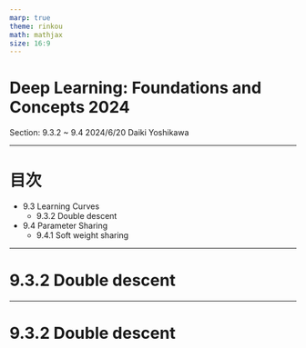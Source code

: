```yaml
---
marp: true
theme: rinkou
math: mathjax
size: 16:9
---
```

<!--
_class: title
-->
# Deep Learning: Foundations and Concepts 2024

Section: 9.3.2 ~ 9.4
2024/6/20 Daiki Yoshikawa

---
<!--
class: slides
footer: 2024/06/06<span style="margin-left:250px;">Deep Learning : Foundations and Concepts 2024</span>
paginate: true
-->
# 目次
- 9.3 Learning Curves
  - 9.3.2 Double descent
- 9.4 Parameter Sharing
  - 9.4.1 Soft weight sharing

---
<!--
_class: eyecatch
-->
# 9.3.2 Double descent

---
# 9.3.2 Double descent

